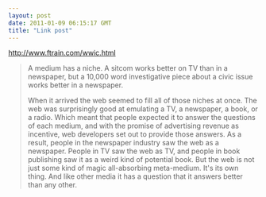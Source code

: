 ```yaml
---
layout: post
date: 2011-01-09 06:15:17 GMT
title: "Link post"
---
```

<http://www.ftrain.com/wwic.html>

> A medium has a niche. A sitcom works better on TV than in a newspaper, but a 10,000 word investigative piece about a civic issue works better in a newspaper.
>
> When it arrived the web seemed to fill all of those niches at once. The web was surprisingly good at emulating a TV, a newspaper, a book, or a radio. Which meant that people expected it to answer the questions of each medium, and with the promise of advertising revenue as incentive, web developers set out to provide those answers. As a result, people in the newspaper industry saw the web as a newspaper. People in TV saw the web as TV, and people in book publishing saw it as a weird kind of potential book. But the web is not just some kind of magic all-absorbing meta-medium. It's its own thing. And like other media it has a question that it answers better than any other.